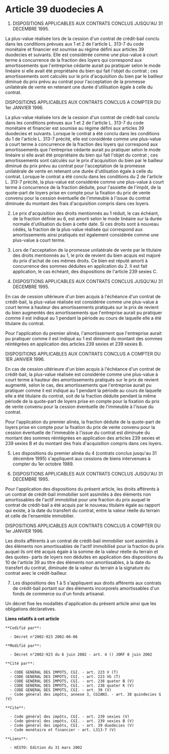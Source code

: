 # Article 39 duodecies A

1. DISPOSITIONS APPLICABLES AUX CONTRATS CONCLUS JUSQU'AU 31 DECEMBRE 1995. 

La plus-value réalisée lors de la cession d'un contrat de crédit-bail conclu dans les conditions prévues aux 1 et 2 de
l'article L. 313-7 du code monétaire et financier est soumise au régime défini aux articles 39 duodecies et suivants. Elle
est considérée comme une plus-value à court terme à concurrence de la fraction des loyers qui correspond aux amortissements
que l'entreprise cédante aurait pu pratiquer selon le mode linéaire si elle avait été propriétaire du bien qui fait l'objet
du contrat ; ces amortissements sont calculés sur le prix d'acquisition du bien par le bailleur diminué du prix prévu au
contrat pour l'acceptation de la promesse unilatérale de vente en retenant une durée d'utilisation égale à celle du contrat. 

DISPOSITIONS APPLICABLES AUX CONTRATS CONCLUS A COMPTER DU 1er JANVIER 1996. 

La plus-value réalisée lors de la cession d'un contrat de crédit-bail conclu dans les conditions prévues aux 1 et 2 de
l'article L. 313-7 du code monétaire et financier est soumise au régime défini aux articles 39 duodecies et suivants. Lorsque
le contrat a été conclu dans les conditions du 1 de l'article L. 313-7 précité, elle est considérée comme une plus-value à
court terme à concurrence de la fraction des loyers qui correspond aux amortissements que l'entreprise cédante aurait pu
pratiquer selon le mode linéaire si elle avait été propriétaire du bien qui fait l'objet du contrat ; ces amortissements sont
calculés sur le prix d'acquisition du bien par le bailleur diminué du prix prévu au contrat pour l'acceptation de la promesse
unilatérale de vente en retenant une durée d'utilisation égale à celle du contrat. Lorsque le contrat a été conclu dans les
conditions du 2 de l'article L. 313-7 précité, la plus-value est considérée comme une plus-value à court terme à concurrence
de la fraction déduite, pour l'assiette de l'impôt, de la quote-part de loyers prise en compte pour la fixation du prix de
vente convenu pour la cession éventuelle de l'immeuble à l'issue du contrat diminuée du montant des frais d'acquisition
compris dans ces loyers. 

2. Le prix d'acquisition des droits mentionnés au 1 réduit, le cas échéant, de la fraction définie au 6, est amorti selon le
mode linéaire sur la durée normale d'utilisation du bien à cette date. Si ces droits sont à nouveau cédés, la fraction de la
plus-value réalisée qui correspond aux amortissements ainsi pratiqués est également considérée comme une plus-value à court
terme. 

3. Lors de l'acceptation de la promesse unilatérale de vente par le titulaire des droits mentionnés au 1, le prix de revient
du bien acquis est majoré du prix d'achat de ces mêmes droits. Ce bien est réputé amorti à concurrence des sommes déduites en
application du 2. Il est fait application, le cas échéant, des dispositions de l'article 239 sexies C. 

4. DISPOSITIONS APPLICABLES AUX CONTRATS CONCLUS JUSQU'AU 31 DECEMBRE 1995. 

En cas de cession ultérieure d'un bien acquis à l'échéance d'un contrat de crédit-bail, la plus-value réalisée est considérée
comme une plus-value à court terme à hauteur des amortissements pratiqués sur le prix de revient du bien augmentés des
amortissements que l'entreprise aurait pu pratiquer comme il est indiqué au 1 pendant la période au cours de laquelle elle a
été titulaire du contrat. 

Pour l'application du premier alinéa, l'amortissement que l'entreprise aurait pu pratiquer comme il est indiqué au 1 est
diminué du montant des sommes réintégrées en application des articles 239 sexies et 239 sexies B. 

DISPOSITIONS APPLICABLES AUX CONTRATS CONCLUS A COMPTER DU 1ER JANVIER 1996. 

En cas de cession ultérieure d'un bien acquis à l'échéance d'un contrat de crédit-bail, la plus-value réalisée est considérée
comme une plus-value à court terme à hauteur des amortissements pratiqués sur le prix de revient augmenté, selon le cas, des
amortissements que l'entreprise aurait pu pratiquer comme il est indiqué au 1 pendant la période au cours de laquelle elle a
été titulaire du contrat, soit de la fraction déduite pendant la même période de la quote-part de loyers prise en compte pour
la fixation du prix de vente convenu pour la cession éventuelle de l'immeuble à l'issue du contrat. 

Pour l'application du premier alinéa, la fraction déduite de la quote-part de loyers prise en compte pour la fixation du prix
de vente convenu pour la cession éventuelle de l'immeuble à l'issue du contrat est diminuée du montant des sommes réintégrées
en application des articles 239 sexies et 239 sexies B et du montant des frais d'acquisition compris dans ces loyers. 

5. Les dispositions du premier alinéa du 4 (contrats conclus jusqu'au 31 décembre 1995) s'appliquent aux cessions de biens
intervenues à compter du 1er octobre 1989.

6. DISPOSITIONS APPLICABLES AUX CONTRATS CONCLUS JUSQU'AU 31 DECEMBRE 1995. 

Pour l'application des dispositions du présent article, les droits afférents à un contrat de crédit-bail immobilier sont
assimilés à des éléments non amortissables de l'actif immobilisé pour une fraction du prix auquel le contrat de crédit-bail a
été acquis par le nouveau titulaire égale au rapport qui existe, à la date du transfert du contrat, entre la valeur réelle du
terrain et celle de l'ensemble immobilier. 

DISPOSITIONS APPLICABLES AUX CONTRATS CONCLUS A COMPTER DU 1er JANVIER 1996. 

Les droits afférents à un contrat de crédit-bail immobilier sont assimilés à des éléments non amortissables de l'actif
immobilisé pour la fraction du prix auquel ils ont été acquis égale à la somme de la valeur réelle du terrain et des quotes-
parts de loyers non déduites en application des dispositions du 10 de l'article 39 au titre des éléments non amortissables, à
la date du transfert du contrat, diminuée de la valeur du terrain à la signature du contrat avec le crédit-bailleur. 

7. Les dispositions des 1 à 5 s'appliquent aux droits afférents aux contrats de crédit-bail portant sur des éléments
incorporels amortissables d'un fonds de commerce ou d'un fonds artisanal. 

Un décret fixe les modalités d'application du présent article ainsi que les obligations déclaratives.

**Liens relatifs à cet article**

	**Codifié par**:

	  - Décret n°2002-923 2002-06-06

	**Modifié par**:

	  - Décret n°2002-923 du 6 juin 2002 - art. 4 () JORF 8 juin 2002

	**Cité par**:

	  - CODE GENERAL DES IMPOTS, CGI. - art. 223 V (T)
	  - CODE GENERAL DES IMPOTS, CGI. - art. 223 VG (T)
	  - CODE GENERAL DES IMPOTS, CGI. - art. 238 quater B (V)
	  - CODE GENERAL DES IMPOTS, CGI. - art. 238 quater K (V)
	  - CODE GENERAL DES IMPOTS, CGI. - art. 39 (V)
	  - Code général des impôts, annexe 3, CGIAN3. - art. 38 quindecies G (V)

	**Cite**:

	  - Code général des impôts, CGI. - art. 239 sexies (V)
	  - Code général des impôts, CGI. - art. 239 sexies B (V)
	  - Code général des impôts, CGI. - art. 39 duodecies (V)
	  - Code monétaire et financier - art. L313-7 (V)

	**Liens**:

	  - HISTO: Edition du 31 mars 2002
